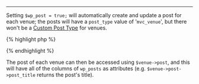 ---
Setting `$wp_post = true;` will automatically create and update a post for each venue; the posts will have a `post_type` value of '`mvc_venue`', but there won't be a [Custom Post Type](http://codex.wordpress.org/Post_Types#Custom_Types) for venues.

{% highlight php %}
<?php
class Venue extends MvcModel {

  var $wp_post = true;

}
?>
{% endhighlight %}

The post of each venue can then be accessed using `$venue->post`, and this will have all of the columns of `wp_posts` as attributes (e.g. `$venue->post->post_title` returns the post's title).